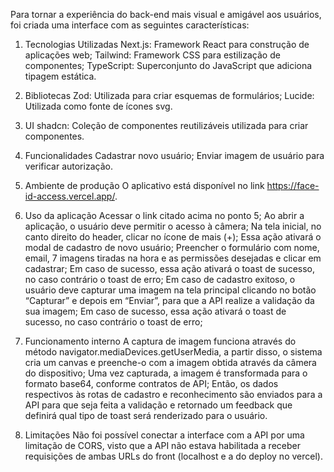 Para tornar a experiência do back-end mais visual e amigável aos usuários, foi criada uma interface com as seguintes características:

1. Tecnologias Utilizadas
   Next.js: Framework React para construção de aplicações web;
   Tailwind: Framework CSS para estilização de componentes;
   TypeScript: Superconjunto do JavaScript que adiciona tipagem estática.

2. Bibliotecas
   Zod: Utilizada para criar esquemas de formulários;
   Lucide: Utilizada como fonte de ícones svg.

3. UI
   shadcn: Coleção de componentes reutilizáveis utilizada para criar componentes.

4. Funcionalidades
   Cadastrar novo usuário;
   Enviar imagem de usuário para verificar autorização.

5. Ambiente de produção
   O aplicativo está disponível no link https://face-id-access.vercel.app/.

6. Uso da aplicação
   Acessar o link citado acima no ponto 5;
   Ao abrir a aplicação, o usuário deve permitir o acesso à câmera;
   Na tela inicial, no canto direito do header, clicar no ícone de mais (+);
   Essa ação ativará o modal de cadastro de novo usuário;
   Preencher o formulário com nome, email, 7 imagens tiradas na hora e as permissões desejadas e clicar em cadastrar;
   Em caso de sucesso, essa ação ativará o toast de sucesso, no caso contrário o toast de erro;
   Em caso de cadastro exitoso, o usuário deve capturar uma imagem na tela principal clicando no botão “Capturar” e depois em “Enviar”, para que a API realize a validação da sua imagem;
   Em caso de sucesso, essa ação ativará o toast de sucesso, no caso contrário o toast de erro;

7. Funcionamento interno
   A captura de imagem funciona através do método navigator.mediaDevices.getUserMedia, a partir disso, o sistema cria um canvas e preenche-o com a imagem obtida através da câmera do dispositivo;
   Uma vez capturada, a imagem é transformada para o formato base64, conforme contratos de API;
   Então, os dados respectivos às rotas de cadastro e reconhecimento são enviados para a API para que seja feita a validação e retornado um feedback que definirá qual tipo de toast será renderizado para o usuário.

8. Limitações
   Não foi possível conectar a interface com a API por uma limitação de CORS, visto que a API não estava habilitada a receber requisições de ambas URLs do front (localhost e a do deploy no vercel).
